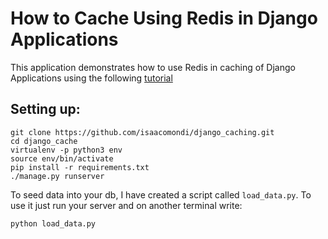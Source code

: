 # How to Cache Using Redis in Django Applications
This application demonstrates how to use Redis in caching of Django Applications using the following [tutorial](https://code.tutsplus.com/tutorials/how-to-cache-using-redis-in-django-applications--cms-30178)

## Setting up:

```shell
git clone https://github.com/isaacomondi/django_caching.git
cd django_cache
virtualenv -p python3 env
source env/bin/activate
pip install -r requirements.txt
./manage.py runserver
```

To seed data into your db, I have created a script called `load_data.py`. To use it just run your server and on another terminal write: 

```shell
python load_data.py
```